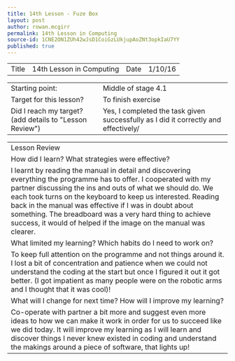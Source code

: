 ```yaml
---
title: 14th Lesson - Fuze Box
layout: post
author: rowan.mcgirr
permalink: 14th Lesson in Computing
source-id: 1CNE2ON1ZUh42wJsD1CoiGzLUkjupAoZNt3opkIaU7YY
published: true
---
```

<table>
  <tr>
    <td>Title</td>
    <td>14th Lesson in Computing</td>
    <td>Date</td>
    <td>1/10/16</td>
  </tr>
</table>


<table>
  <tr>
    <td>Starting point:</td>
    <td>Middle of stage 4.1 </td>
  </tr>
  <tr>
    <td>Target for this lesson?</td>
    <td>To finish exercise</td>
  </tr>
  <tr>
    <td>Did I reach my target? 
(add details to "Lesson Review")</td>
    <td>Yes, I completed the task given successfully as I did it correctly and effectively/</td>
  </tr>
</table>


<table>
  <tr>
    <td>Lesson Review</td>
  </tr>
  <tr>
    <td>How did I learn? What strategies were effective? </td>
  </tr>
  <tr>
    <td>I learnt by reading the manual in detail and discovering everything the programme has to offer. I cooperated with my partner discussing the ins and outs of what we should do. We each took turns on the keyboard to keep us interested. Reading back in the manual was effective if I was in doubt about something. The breadboard was a very hard thing to achieve success, it would of helped if the image on the manual was clearer.

</td>
  </tr>
  <tr>
    <td>What limited my learning? Which habits do I need to work on? </td>
  </tr>
  <tr>
    <td>To keep full attention on the programme and not things around it. I lost a bit of concentration and patience when we could not understand the coding at the start but once I figured it out it got better. (I got impatient as many people were on the robotic arms and I thought that it was cool)!</td>
  </tr>
  <tr>
    <td>What will I change for next time? How will I improve my learning?</td>
  </tr>
  <tr>
    <td>Co-operate with partner a bit more and suggest even more ideas to how we can make it work in order for us to succeed like we did today. It will improve my learning as I will learn and discover things I never knew existed in coding and understand the makings around a piece of software, that lights up! </td>
  </tr>
</table>


